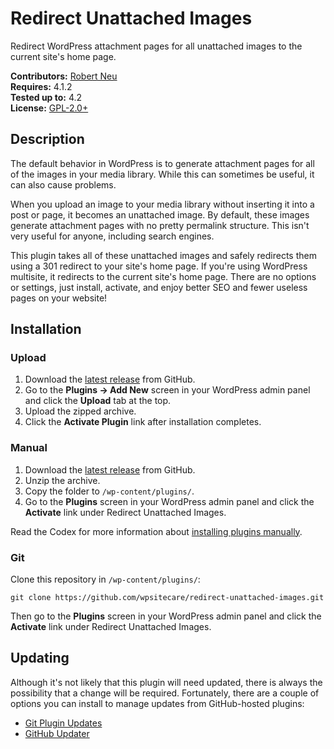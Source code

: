 # Redirect Unattached Images #

Redirect WordPress attachment pages for all unattached images to the current site's home page.

__Contributors:__ [Robert Neu](https://github.com/robneu)  
__Requires:__ 4.1.2  
__Tested up to:__ 4.2  
__License:__ [GPL-2.0+](http://www.gnu.org/licenses/gpl-2.0.html)

## Description ##

The default behavior in WordPress is to generate attachment pages for all of the images in your media library. While this can sometimes be useful, it can also cause problems.

When you upload an image to your media library without inserting it into a post or page, it becomes an unattached image. By default, these images generate attachment pages with no pretty permalink structure. This isn't very useful for anyone, including search engines.

This plugin takes all of these unattached images and safely redirects them using a 301 redirect to your site's home page. If you're using WordPress multisite, it redirects to the current site's home page. There are no options or settings, just install, activate, and enjoy better SEO and fewer useless pages on your website!

## Installation ##

### Upload ###

1. Download the [latest release](https://github.com/wpsitecare/redirect-unattached-images/archive/master.zip) from GitHub.
2. Go to the __Plugins &rarr; Add New__ screen in your WordPress admin panel and click the __Upload__ tab at the top.
3. Upload the zipped archive.
4. Click the __Activate Plugin__ link after installation completes.

### Manual ###

1. Download the [latest release](https://github.com/wpsitecare/redirect-unattached-images/archive/master.zip) from GitHub.
2. Unzip the archive.
3. Copy the folder to `/wp-content/plugins/`.
4. Go to the __Plugins__ screen in your WordPress admin panel and click the __Activate__ link under Redirect Unattached Images.

Read the Codex for more information about [installing plugins manually](http://codex.wordpress.org/Managing_Plugins#Manual_Plugin_Installation).

### Git ###

Clone this repository in `/wp-content/plugins/`:

`git clone https://github.com/wpsitecare/redirect-unattached-images.git`

Then go to the __Plugins__ screen in your WordPress admin panel and click the __Activate__ link under Redirect Unattached Images.

## Updating ##

Although it's not likely that this plugin will need updated, there is always the possibility that a change will be required. Fortunately, there are a couple of options you can install to manage updates from GitHub-hosted plugins:

* [Git Plugin Updates](https://github.com/brainstormmedia/git-plugin-updates)
* [GitHub Updater](https://github.com/afragen/github-updater)
